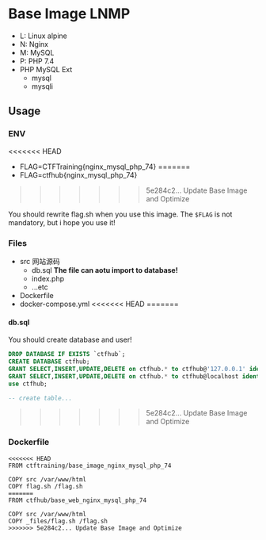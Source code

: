 # Base Image LNMP

- L: Linux alpine
- N: Nginx
- M: MySQL
- P: PHP 7.4
- PHP MySQL Ext
    + mysql
    + mysqli

## Usage

### ENV

<<<<<<< HEAD
- FLAG=CTFTraining{nginx_mysql_php_74}
=======
- FLAG=ctfhub{nginx_mysql_php_74}
>>>>>>> 5e284c2... Update Base Image and Optimize

You should rewrite flag.sh when you use this image.
The `$FLAG` is not mandatory, but i hope you use it!

### Files

- src 网站源码
    + db.sql **The file can aotu import to database!**
    + index.php
    + ...etc
- Dockerfile
- docker-compose.yml
<<<<<<< HEAD
=======

#### db.sql

You should create database and user!

```sql
DROP DATABASE IF EXISTS `ctfhub`;
CREATE DATABASE ctfhub;
GRANT SELECT,INSERT,UPDATE,DELETE on ctfhub.* to ctfhub@'127.0.0.1' identified by 'ctfhub';
GRANT SELECT,INSERT,UPDATE,DELETE on ctfhub.* to ctfhub@localhost identified by 'ctfhub';
use ctfhub;

-- create table...
```
>>>>>>> 5e284c2... Update Base Image and Optimize

### Dockerfile

```
<<<<<<< HEAD
FROM ctftraining/base_image_nginx_mysql_php_74

COPY src /var/www/html
COPY flag.sh /flag.sh
=======
FROM ctfhub/base_web_nginx_mysql_php_74

COPY src /var/www/html
COPY _files/flag.sh /flag.sh
>>>>>>> 5e284c2... Update Base Image and Optimize
```

